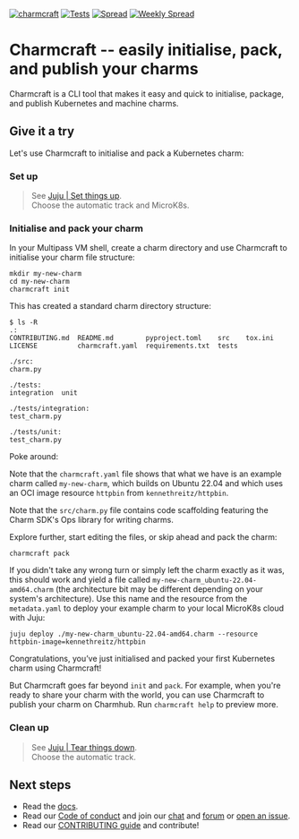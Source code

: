 [![charmcraft](https://snapcraft.io/charmcraft/badge.svg)](https://snapcraft.io/charmcraft)
[![Tests](https://github.com/canonical/charmcraft/actions/workflows/tests.yaml/badge.svg?event=push)](https://github.com/canonical/charmcraft/actions/workflows/tests.yaml)
[![Spread](https://github.com/canonical/charmcraft/actions/workflows/spread.yaml/badge.svg?event=push)](https://github.com/canonical/charmcraft/actions/workflows/spread.yaml)
[![Weekly Spread](https://github.com/canonical/charmcraft/actions/workflows/spread-large.yaml/badge.svg)](https://github.com/canonical/charmcraft/actions/workflows/spread-large.yaml)

# Charmcraft -- easily initialise, pack, and publish your charms

Charmcraft is a CLI tool that makes it easy and quick to initialise, package, and publish Kubernetes and machine charms.

## Give it a try

Let's use Charmcraft to initialise and pack a Kubernetes charm:

### Set up

> See [Juju | Set things up](https://canonical-juju.readthedocs-hosted.com/en/latest/user/howto/manage-your-deployment/manage-your-deployment-environment/#set-things-up). <br> Choose the automatic track and MicroK8s.

### Initialise and pack your charm

In your Multipass VM shell, create a charm directory and use Charmcraft to initialise your charm file structure:

```
mkdir my-new-charm
cd my-new-charm
charmcraft init
```

This has created a standard charm directory structure:

```
$ ls -R
.:
CONTRIBUTING.md  README.md        pyproject.toml    src    tox.ini
LICENSE          charmcraft.yaml  requirements.txt  tests

./src:
charm.py

./tests:
integration  unit

./tests/integration:
test_charm.py

./tests/unit:
test_charm.py
```

Poke around:

Note that the `charmcraft.yaml` file shows that what we have is an example charm called `my-new-charm`, which builds on Ubuntu 22.04 and which uses an OCI image resource `httpbin` from `kennethreitz/httpbin`.

Note that the `src/charm.py` file contains code scaffolding featuring the Charm SDK's Ops library for writing charms.

Explore further, start editing the files, or skip ahead and pack the charm:

```
charmcraft pack
```

If you didn't take any wrong turn or simply left the charm exactly as it was, this should work and yield a file called `my-new-charm_ubuntu-22.04-amd64.charm` (the architecture bit may be different depending on your system's architecture). Use this name and the resource from the `metadata.yaml` to deploy your example charm to your local MicroK8s cloud with Juju:

```
juju deploy ./my-new-charm_ubuntu-22.04-amd64.charm --resource httpbin-image=kennethreitz/httpbin
```

Congratulations, you’ve just initialised and packed your first Kubernetes charm using Charmcraft!

But Charmcraft goes far beyond `init` and `pack`. For example, when you're ready to share your charm with the world, you can use Charmcraft to publish your charm on Charmhub. Run `charmcraft help` to preview more.

### Clean up

> See [Juju | Tear things down](https://canonical-juju.readthedocs-hosted.com/en/latest/user/howto/manage-your-deployment/manage-your-deployment-environment/#tear-things-down). <br> Choose the automatic track.

## Next steps

- Read the [docs](https://canonical-charmcraft.readthedocs-hosted.com/en/stable/).
- Read our [Code of conduct](https://ubuntu.com/community/code-of-conduct) and join our [chat](https://matrix.to/#/#charmhub-charmcraft:ubuntu.com) and [forum](https://discourse.charmhub.io/) or [open an issue](https://github.com/canonical/charmcraft/issues).
- Read our [CONTRIBUTING guide](https://github.com/canonical/charmcraft/blob/main/CONTRIBUTING.md) and contribute!